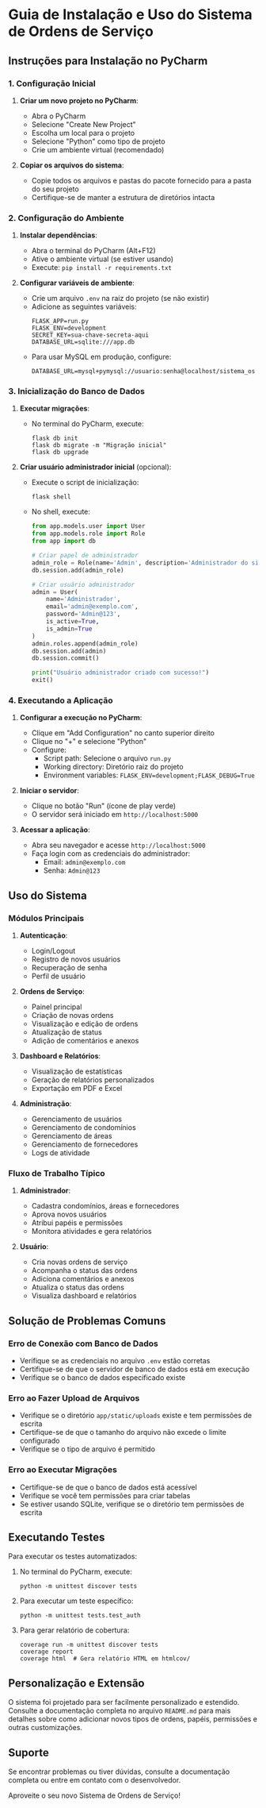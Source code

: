 # Guia de Instalação e Uso do Sistema de Ordens de Serviço

## Instruções para Instalação no PyCharm

### 1. Configuração Inicial

1. **Criar um novo projeto no PyCharm**:
   - Abra o PyCharm
   - Selecione "Create New Project"
   - Escolha um local para o projeto
   - Selecione "Python" como tipo de projeto
   - Crie um ambiente virtual (recomendado)

2. **Copiar os arquivos do sistema**:
   - Copie todos os arquivos e pastas do pacote fornecido para a pasta do seu projeto
   - Certifique-se de manter a estrutura de diretórios intacta

### 2. Configuração do Ambiente

1. **Instalar dependências**:
   - Abra o terminal do PyCharm (Alt+F12)
   - Ative o ambiente virtual (se estiver usando)
   - Execute: `pip install -r requirements.txt`

2. **Configurar variáveis de ambiente**:
   - Crie um arquivo `.env` na raiz do projeto (se não existir)
   - Adicione as seguintes variáveis:
     ```
     FLASK_APP=run.py
     FLASK_ENV=development
     SECRET_KEY=sua-chave-secreta-aqui
     DATABASE_URL=sqlite:///app.db
     ```
   - Para usar MySQL em produção, configure:
     ```
     DATABASE_URL=mysql+pymysql://usuario:senha@localhost/sistema_os
     ```

### 3. Inicialização do Banco de Dados

1. **Executar migrações**:
   - No terminal do PyCharm, execute:
     ```
     flask db init
     flask db migrate -m "Migração inicial"
     flask db upgrade
     ```

2. **Criar usuário administrador inicial** (opcional):
   - Execute o script de inicialização:
     ```
     flask shell
     ```
   - No shell, execute:
     ```python
     from app.models.user import User
     from app.models.role import Role
     from app import db
     
     # Criar papel de administrador
     admin_role = Role(name='Admin', description='Administrador do sistema')
     db.session.add(admin_role)
     
     # Criar usuário administrador
     admin = User(
         name='Administrador',
         email='admin@exemplo.com',
         password='Admin@123',
         is_active=True,
         is_admin=True
     )
     admin.roles.append(admin_role)
     db.session.add(admin)
     db.session.commit()
     
     print("Usuário administrador criado com sucesso!")
     exit()
     ```

### 4. Executando a Aplicação

1. **Configurar a execução no PyCharm**:
   - Clique em "Add Configuration" no canto superior direito
   - Clique no "+" e selecione "Python"
   - Configure:
     - Script path: Selecione o arquivo `run.py`
     - Working directory: Diretório raiz do projeto
     - Environment variables: `FLASK_ENV=development;FLASK_DEBUG=True`

2. **Iniciar o servidor**:
   - Clique no botão "Run" (ícone de play verde)
   - O servidor será iniciado em `http://localhost:5000`

3. **Acessar a aplicação**:
   - Abra seu navegador e acesse `http://localhost:5000`
   - Faça login com as credenciais do administrador:
     - Email: `admin@exemplo.com`
     - Senha: `Admin@123`

## Uso do Sistema

### Módulos Principais

1. **Autenticação**:
   - Login/Logout
   - Registro de novos usuários
   - Recuperação de senha
   - Perfil de usuário

2. **Ordens de Serviço**:
   - Painel principal
   - Criação de novas ordens
   - Visualização e edição de ordens
   - Atualização de status
   - Adição de comentários e anexos

3. **Dashboard e Relatórios**:
   - Visualização de estatísticas
   - Geração de relatórios personalizados
   - Exportação em PDF e Excel

4. **Administração**:
   - Gerenciamento de usuários
   - Gerenciamento de condomínios
   - Gerenciamento de áreas
   - Gerenciamento de fornecedores
   - Logs de atividade

### Fluxo de Trabalho Típico

1. **Administrador**:
   - Cadastra condomínios, áreas e fornecedores
   - Aprova novos usuários
   - Atribui papéis e permissões
   - Monitora atividades e gera relatórios

2. **Usuário**:
   - Cria novas ordens de serviço
   - Acompanha o status das ordens
   - Adiciona comentários e anexos
   - Atualiza o status das ordens
   - Visualiza dashboard e relatórios

## Solução de Problemas Comuns

### Erro de Conexão com Banco de Dados

- Verifique se as credenciais no arquivo `.env` estão corretas
- Certifique-se de que o servidor de banco de dados está em execução
- Verifique se o banco de dados especificado existe

### Erro ao Fazer Upload de Arquivos

- Verifique se o diretório `app/static/uploads` existe e tem permissões de escrita
- Certifique-se de que o tamanho do arquivo não excede o limite configurado
- Verifique se o tipo de arquivo é permitido

### Erro ao Executar Migrações

- Certifique-se de que o banco de dados está acessível
- Verifique se você tem permissões para criar tabelas
- Se estiver usando SQLite, verifique se o diretório tem permissões de escrita

## Executando Testes

Para executar os testes automatizados:

1. No terminal do PyCharm, execute:
   ```
   python -m unittest discover tests
   ```

2. Para executar um teste específico:
   ```
   python -m unittest tests.test_auth
   ```

3. Para gerar relatório de cobertura:
   ```
   coverage run -m unittest discover tests
   coverage report
   coverage html  # Gera relatório HTML em htmlcov/
   ```

## Personalização e Extensão

O sistema foi projetado para ser facilmente personalizado e estendido. Consulte a documentação completa no arquivo `README.md` para mais detalhes sobre como adicionar novos tipos de ordens, papéis, permissões e outras customizações.

## Suporte

Se encontrar problemas ou tiver dúvidas, consulte a documentação completa ou entre em contato com o desenvolvedor.

Aproveite o seu novo Sistema de Ordens de Serviço!
